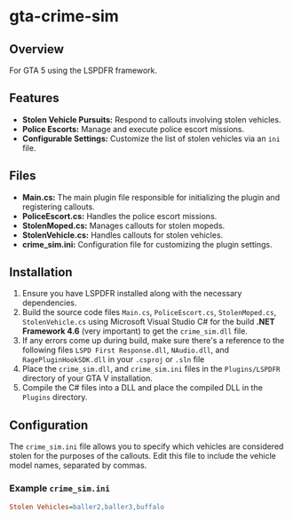 # gta-crime-sim

## Overview
For GTA 5 using the LSPDFR framework.

## Features
- **Stolen Vehicle Pursuits:** Respond to callouts involving stolen vehicles.
- **Police Escorts:** Manage and execute police escort missions.
- **Configurable Settings:** Customize the list of stolen vehicles via an `ini` file.

## Files
- **Main.cs:** The main plugin file responsible for initializing the plugin and registering callouts.
- **PoliceEscort.cs:** Handles the police escort missions.
- **StolenMoped.cs:** Manages callouts for stolen mopeds.
- **StolenVehicle.cs:** Handles callouts for stolen vehicles.
- **crime_sim.ini:** Configuration file for customizing the plugin settings.

## Installation
1. Ensure you have LSPDFR installed along with the necessary dependencies.
3. Build the source code files `Main.cs`, `PoliceEscort.cs`, `StolenMoped.cs`, `StolenVehicle.cs` using Microsoft Visual Studio C# for the build **.NET Framework 4.6** (very important) to get the `crime_sim.dll` file.
4. If any errors come up during build, make sure there's a reference to the following files `LSPD First Response.dll`, `NAudio.dll`, and `RagePluginHookSDK.dll` in your `.csproj` or `.sln` file
5. Place the `crime_sim.dll`, and `crime_sim.ini` files in the `Plugins/LSPDFR` directory of your GTA V installation.
6. Compile the C# files into a DLL and place the compiled DLL in the `Plugins` directory.

## Configuration
The `crime_sim.ini` file allows you to specify which vehicles are considered stolen for the purposes of the callouts. Edit this file to include the vehicle model names, separated by commas.

### Example `crime_sim.ini`
```ini
Stolen Vehicles=baller2,baller3,buffalo
